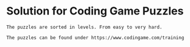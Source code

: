 # Solution for Coding Game Puzzles 

    The puzzles are sorted in levels. From easy to very hard.

    The puzzles can be found under https://www.codingame.com/training
